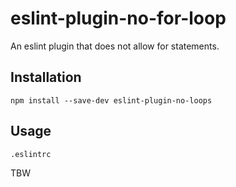 # eslint-plugin-no-for-loop
An eslint plugin that does not allow for statements.

## Installation
```
npm install --save-dev eslint-plugin-no-loops
```

## Usage
`.eslintrc`

TBW
